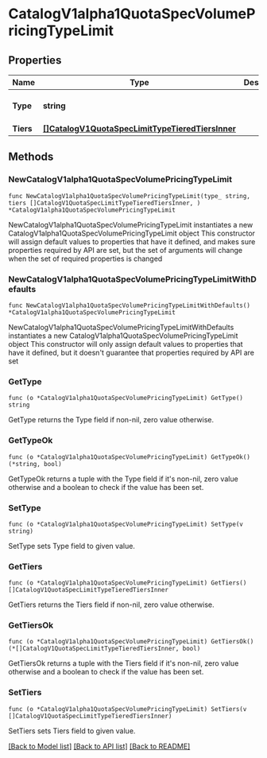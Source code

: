 # CatalogV1alpha1QuotaSpecVolumePricingTypeLimit

## Properties

Name | Type | Description | Notes
------------ | ------------- | ------------- | -------------
**Type** | **string** |  | [default to "tiered"]
**Tiers** | [**[]CatalogV1QuotaSpecLimitTypeTieredTiersInner**](CatalogV1QuotaSpecLimitTypeTieredTiersInner.md) |  | 

## Methods

### NewCatalogV1alpha1QuotaSpecVolumePricingTypeLimit

`func NewCatalogV1alpha1QuotaSpecVolumePricingTypeLimit(type_ string, tiers []CatalogV1QuotaSpecLimitTypeTieredTiersInner, ) *CatalogV1alpha1QuotaSpecVolumePricingTypeLimit`

NewCatalogV1alpha1QuotaSpecVolumePricingTypeLimit instantiates a new CatalogV1alpha1QuotaSpecVolumePricingTypeLimit object
This constructor will assign default values to properties that have it defined,
and makes sure properties required by API are set, but the set of arguments
will change when the set of required properties is changed

### NewCatalogV1alpha1QuotaSpecVolumePricingTypeLimitWithDefaults

`func NewCatalogV1alpha1QuotaSpecVolumePricingTypeLimitWithDefaults() *CatalogV1alpha1QuotaSpecVolumePricingTypeLimit`

NewCatalogV1alpha1QuotaSpecVolumePricingTypeLimitWithDefaults instantiates a new CatalogV1alpha1QuotaSpecVolumePricingTypeLimit object
This constructor will only assign default values to properties that have it defined,
but it doesn't guarantee that properties required by API are set

### GetType

`func (o *CatalogV1alpha1QuotaSpecVolumePricingTypeLimit) GetType() string`

GetType returns the Type field if non-nil, zero value otherwise.

### GetTypeOk

`func (o *CatalogV1alpha1QuotaSpecVolumePricingTypeLimit) GetTypeOk() (*string, bool)`

GetTypeOk returns a tuple with the Type field if it's non-nil, zero value otherwise
and a boolean to check if the value has been set.

### SetType

`func (o *CatalogV1alpha1QuotaSpecVolumePricingTypeLimit) SetType(v string)`

SetType sets Type field to given value.


### GetTiers

`func (o *CatalogV1alpha1QuotaSpecVolumePricingTypeLimit) GetTiers() []CatalogV1QuotaSpecLimitTypeTieredTiersInner`

GetTiers returns the Tiers field if non-nil, zero value otherwise.

### GetTiersOk

`func (o *CatalogV1alpha1QuotaSpecVolumePricingTypeLimit) GetTiersOk() (*[]CatalogV1QuotaSpecLimitTypeTieredTiersInner, bool)`

GetTiersOk returns a tuple with the Tiers field if it's non-nil, zero value otherwise
and a boolean to check if the value has been set.

### SetTiers

`func (o *CatalogV1alpha1QuotaSpecVolumePricingTypeLimit) SetTiers(v []CatalogV1QuotaSpecLimitTypeTieredTiersInner)`

SetTiers sets Tiers field to given value.



[[Back to Model list]](../README.md#documentation-for-models) [[Back to API list]](../README.md#documentation-for-api-endpoints) [[Back to README]](../README.md)


